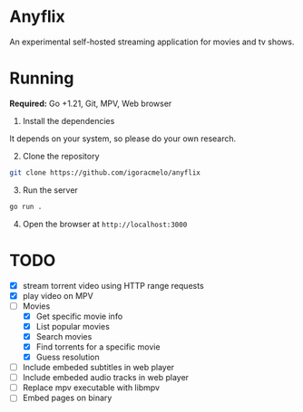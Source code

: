 # Anyflix

An experimental self-hosted streaming application for movies and tv shows.

# Running

**Required:** Go +1.21, Git, MPV, Web browser

1. Install the dependencies

It depends on your system, so please do your own research.

2. Clone the repository

```sh
git clone https://github.com/igoracmelo/anyflix
```

3. Run the server

```sh
go run .
```

4. Open the browser at `http://localhost:3000`

# TODO
- [X] stream torrent video using HTTP range requests
- [X] play video on MPV
- [ ] Movies
    - [X] Get specific movie info
    - [X] List popular movies
    - [X] Search movies
    - [X] Find torrents for a specific movie
    - [X] Guess resolution
- [ ] Include embeded subtitles in web player
- [ ] Include embeded audio tracks in web player
- [ ] Replace mpv executable with libmpv
- [ ] Embed pages on binary